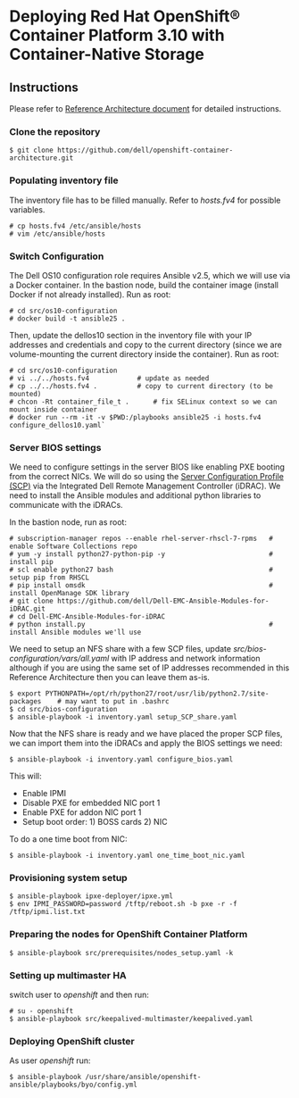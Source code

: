 # Deploying Red Hat OpenShift® Container Platform 3.10 with Container-Native Storage

## Instructions
Please refer to [Reference Architecture document](https://tbd.pdf) for detailed instructions.

### Clone the repository
`$ git clone https://github.com/dell/openshift-container-architecture.git`

### Populating inventory file
The inventory file has to be filled manually.
Refer to *hosts.fv4* for possible variables.

```
# cp hosts.fv4 /etc/ansible/hosts
# vim /etc/ansible/hosts
```

### Switch Configuration
The Dell OS10 configuration role requires Ansible v2.5, which we will use via a Docker container. In the bastion node, build the container image (install Docker if not already installed). Run as root:

```
# cd src/os10-configuration
# docker build -t ansible25 .
```

Then, update the dellos10 section in the inventory file with your IP addresses and credentials and copy to the current directory (since we are volume-mounting the current directory inside the container). Run as root:

```
# cd src/os10-configuration
# vi ../../hosts.fv4			# update as needed
# cp ../../hosts.fv4 .			# copy to current directory (to be mounted)
# chcon -Rt container_file_t .		# fix SELinux context so we can mount inside container
# docker run --rm -it -v $PWD:/playbooks ansible25 -i hosts.fv4 configure_dellos10.yaml`
```

### Server BIOS settings
We need to configure settings in the server BIOS like enabling PXE booting from the correct NICs. We will do so using the [Server Configuration Profile (SCP)](https://dell.to/2NpRJ9a) via the Integrated Dell Remote Management Controller (iDRAC). We need to install the Ansible modules and additional python libraries to communicate with the iDRACs. 

In the bastion node, run as root:

```
# subscription-manager repos --enable rhel-server-rhscl-7-rpms   # enable Software Collections repo
# yum -y install python27-python-pip -y                          # install pip
# scl enable python27 bash                                       # setup pip from RHSCL
# pip install omsdk                                              # install OpenManage SDK library
# git clone https://github.com/dell/Dell-EMC-Ansible-Modules-for-iDRAC.git
# cd Dell-EMC-Ansible-Modules-for-iDRAC
# python install.py                                              # install Ansible modules we'll use
```

We need to setup an NFS share with a few SCP files, update *src/bios-configuration/vars/all.yaml* with IP address and network information although if you are using the same set of IP addresses recommended in this Reference Architecture then you can leave them as-is.

```
$ export PYTHONPATH=/opt/rh/python27/root/usr/lib/python2.7/site-packages    # may want to put in .bashrc
$ cd src/bios-configuration
$ ansible-playbook -i inventory.yaml setup_SCP_share.yaml
```

Now that the NFS share is ready and we have placed the proper SCP files, we can import them into the iDRACs and apply the BIOS settings we need:

```
$ ansible-playbook -i inventory.yaml configure_bios.yaml
```

This will:

- Enable IPMI
- Disable PXE for embedded NIC port 1
- Enable PXE for addon NIC port 1
- Setup boot order: 1) BOSS cards 2) NIC

To do a one time boot from NIC:

`$ ansible-playbook -i inventory.yaml one_time_boot_nic.yaml`

### Provisioning system setup

```
$ ansible-playbook ipxe-deployer/ipxe.yml
$ env IPMI_PASSWORD=password /tftp/reboot.sh -b pxe -r -f /tftp/ipmi.list.txt
```

### Preparing the nodes for OpenShift Container Platform

`$ ansible-playbook src/prerequisites/nodes_setup.yaml -k`

### Setting up multimaster HA
switch user to *openshift* and then run:

```
# su - openshift
$ ansible-playbook src/keepalived-multimaster/keepalived.yaml
```

### Deploying OpenShift cluster
As user *openshift* run:

`$ ansible-playbook /usr/share/ansible/openshift-ansible/playbooks/byo/config.yml`
